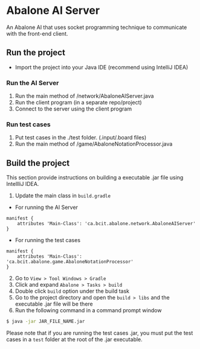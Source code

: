 # Abalone AI Server

An Abalone AI that uses socket programming technique to communicate with the front-end client.

## Run the project
* Import the project into your Java IDE (recommend using IntelliJ IDEA)

### Run the AI Server

1. Run the main method of /network/AbaloneAIServer.java
2. Run the client program (in a separate repo/project)
3. Connect to the server using the client program

### Run test cases

1. Put test cases in the ./test folder. (.input/.board files)
2. Run the main method of /game/AbaloneNotationProcessor.java

## Build the project

This section provide instructions on building a executable .jar file using IntellliJ IDEA.

1. Update the main class in `build.gradle`
* For running the AI Server
```
manifest {
    attributes 'Main-Class': 'ca.bcit.abalone.network.AbaloneAIServer'
}
```
* For running the test cases
```
manifest {
    attributes 'Main-Class': 'ca.bcit.abalone.game.AbaloneNotationProcessor'
}
```
2. Go to `View > Tool Windows > Gradle`
3. Click and expand `Abalone > Tasks > build`
4. Double click `build` option under the build task
5. Go to the project directory and open the `build > libs` and the executable .jar file will be there
6. Run the following command in a command prompt window
```sh
$ java -jar JAR_FILE_NAME.jar
```

Please note that if you are running the test cases .jar, you must put the test cases in a `test` folder at the root of the .jar executable.